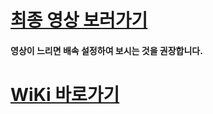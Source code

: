 # [최종 영상 보러가기](https://youtu.be/nTR1XJSth4E)  
#### 영상이 느리면 배속 설정하여 보시는 것을 권장합니다.
# [WiKi  바로가기](https://github.com/sujini1002/shopmall_test/wiki)
